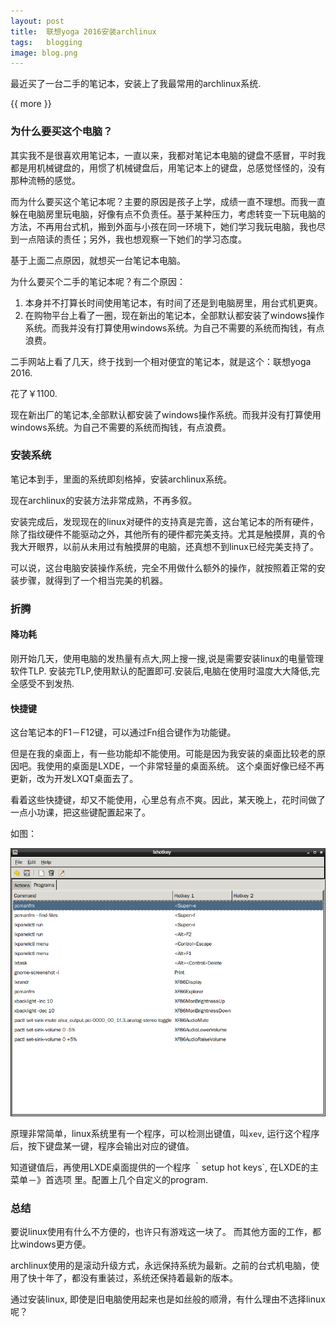 ```yaml
---
layout: post
title:  联想yoga 2016安装archlinux
tags:   blogging
image: blog.png
---
```


最近买了一台二手的笔记本，安装上了我最常用的archlinux系统.

{{ more }}

### 为什么要买这个电脑？

其实我不是很喜欢用笔记本，一直以来，我都对笔记本电脑的键盘不感冒，平时我都是用机械键盘的，用惯了机械键盘后，用笔记本上的键盘，总感觉怪怪的，没有那种流畅的感觉。

而为什么要买这个笔记本呢？主要的原因是孩子上学，成绩一直不理想。而我一直躲在电脑房里玩电脑，好像有点不负责任。基于某种压力，考虑转变一下玩电脑的方法，不再用台式机，搬到外面与小孩在同一环境下，她们学习我玩电脑，我也尽到一点陪读的责任；另外，我也想观察一下她们的学习态度。

基于上面二点原因，就想买一台笔记本电脑。

为什么要买个二手的笔记本呢？有二个原因：

1. 本身并不打算长时间使用笔记本，有时间了还是到电脑房里，用台式机更爽。
2. 在购物平台上看了一圈，现在新出的笔记本，全部默认都安装了windows操作系统。而我并没有打算使用windows系统。为自己不需要的系统而掏钱，有点浪费。

二手网站上看了几天，终于找到一个相对便宜的笔记本，就是这个：联想yoga 2016.

花了￥1100.

现在新出厂的笔记本,全部默认都安装了windows操作系统。而我并没有打算使用windows系统。为自己不需要的系统而掏钱，有点浪费。


### 安装系统

笔记本到手，里面的系统即刻格掉，安装archlinux系统。

现在archlinux的安装方法非常成熟，不再多叙。

安装完成后，发现现在的linux对硬件的支持真是完善，这台笔记本的所有硬件，除了指纹硬件不能驱动之外，其他所有的硬件都完美支持。尤其是触摸屏，真的令我大开眼界，以前从未用过有触摸屏的电脑，还真想不到linux已经完美支持了。

可以说，这台电脑安装操作系统，完全不用做什么额外的操作，就按照着正常的安装步骤，就得到了一个相当完美的机器。

### 折腾

#### 降功耗
刚开始几天，使用电脑的发热量有点大,网上搜一搜,说是需要安装linux的电量管理软件TLP.
安装完TLP,使用默认的配置即可.安装后,电脑在使用时温度大大降低,完全感受不到发热.

#### 快捷键

这台笔记本的F1－F12键，可以通过Fn组合键作为功能键。

但是在我的桌面上，有一些功能却不能使用。可能是因为我安装的桌面比较老的原因吧。我使用的桌面是LXDE，一个非常轻量的桌面系统。
这个桌面好像已经不再更新，改为开发LXQT桌面去了。

看着这些快捷键，却又不能使用，心里总有点不爽。因此，某天晚上，花时间做了一点小功课，把这些键配置起来了。

如图：

![](/img/post/shortkey.png)

原理非常简单，linux系统里有一个程序，可以检测出键值，叫`xev`, 运行这个程序后，按下键盘某一键，程序会输出对应的键值。

知道键值后，再使用LXDE桌面提供的一个程序 ｀setup hot keys`, 在LXDE的主菜单－》首选项 里。配置上几个自定义的program.

### 总结
要说linux使用有什么不方便的，也许只有游戏这一块了。
而其他方面的工作，都比windows更方便。

archlinux使用的是滚动升级方式，永远保持系统为最新。之前的台式机电脑，使用了快十年了，都没有重装过，系统还保持着最新的版本。

通过安装linux, 即使是旧电脑使用起来也是如丝般的顺滑，有什么理由不选择linux呢？


